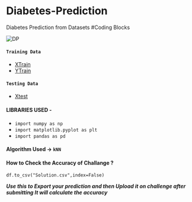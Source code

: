 # Diabetes-Prediction
Diabetes Prediction from Datasets #Coding Blocks 

![DP](https://user-images.githubusercontent.com/47782249/86514503-4e532180-be30-11ea-9aeb-e04ed4773237.jpg)

#### `Training Data`

*   [XTrain](https://github.com/bhargav-joshi/Diabetes-Prediction/blob/master/Diabetes_XTrain.csv)
*   [YTrain](https://github.com/bhargav-joshi/Diabetes-Prediction/blob/master/Diabetes_YTrain.csv)

#### `Testing Data`

*   [Xtest](https://github.com/bhargav-joshi/Diabetes-Prediction/blob/master/Diabetes_Xtest.csv)

#### LIBRARIES USED -

  - `import numpy as np`
  - `import matplotlib.pyplot as plt`
  - `import pandas as pd`

#### Algorithm Used -> ` kNN `

#### How to Check the Accuracy of Challange ?
  
  `df.to_csv("Solution.csv",index=False)`
  
***Use this to Export your prediction and then  Upload it on challenge after submitting It will calculate the accuracy***

